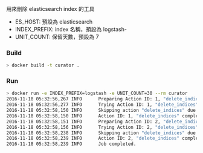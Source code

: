 用來刪除 elasticsearch index 的工具

* ES_HOST: 預設為 elasticsearch
* INDEX_PREFIX: index 名稱，預設為 logstash-
* UNIT_COUNT: 保留天數，預設為 7

### Build

```bash
> docker build -t curator .
```

### Run

```bash
> docker run -e INDEX_PREFIX=logstash -e UNIT_COUNT=30 --rm curator
2016-11-18 05:32:56,267 INFO      Preparing Action ID: 1, "delete_indices"
2016-11-18 05:32:56,277 INFO      Trying Action ID: 1, "delete_indices": remove topbeat indices
2016-11-18 05:32:58,150 INFO      Skipping action "delete_indices" due to empty list: <class 'curator.exceptions.NoIndices'>
2016-11-18 05:32:58,150 INFO      Action ID: 1, "delete_indices" completed.
2016-11-18 05:32:58,151 INFO      Preparing Action ID: 2, "delete_indices"
2016-11-18 05:32:58,156 INFO      Trying Action ID: 2, "delete_indices": remove packetbeat indices
2016-11-18 05:32:58,238 INFO      Skipping action "delete_indices" due to empty list: <class 'curator.exceptions.NoIndices'>
2016-11-18 05:32:58,239 INFO      Action ID: 2, "delete_indices" completed.
2016-11-18 05:32:58,239 INFO      Job completed.
```
